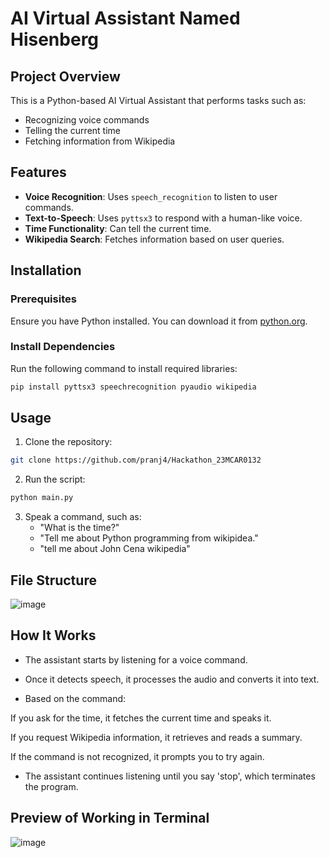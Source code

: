 

# AI Virtual Assistant Named Hisenberg 

## Project Overview

This is a Python-based AI Virtual Assistant that performs tasks such as:
- Recognizing voice commands
- Telling the current time
- Fetching information from Wikipedia

## Features
- **Voice Recognition**: Uses `speech_recognition` to listen to user commands.
- **Text-to-Speech**: Uses `pyttsx3` to respond with a human-like voice.
- **Time Functionality**: Can tell the current time.
- **Wikipedia Search**: Fetches information based on user queries.

## Installation
### Prerequisites
Ensure you have Python installed. You can download it from [python.org](https://www.python.org/downloads/).

### Install Dependencies
Run the following command to install required libraries:
```sh
pip install pyttsx3 speechrecognition pyaudio wikipedia
```

## Usage
1. Clone the repository:
```sh
git clone https://github.com/pranj4/Hackathon_23MCAR0132

```

2. Run the script:
```sh
python main.py
```

3. Speak a command, such as:
   - "What is the time?"
   - "Tell me about Python programming from wikipidea."
   - "tell me about John Cena wikipedia"

## File Structure

![image](https://github.com/user-attachments/assets/ac9f94c9-98d1-4b6b-ac06-b8c1d597bed0)


## How It Works

- The assistant starts by listening for a voice command.

- Once it detects speech, it processes the audio and converts it into text.

- Based on the command:

If you ask for the time, it fetches the current time and speaks it.

If you request Wikipedia information, it retrieves and reads a summary.

If the command is not recognized, it prompts you to try again.

- The assistant continues listening until you say 'stop', which terminates the program.
  
## Preview of Working in Terminal 

![image](https://github.com/user-attachments/assets/7721912a-bcfd-42d8-b049-665c19f56d48)





